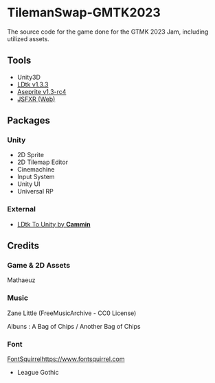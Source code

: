 # TilemanSwap-GMTK2023
The source code for the game done for the GTMK 2023 Jam, including utilized assets.

## Tools
- Unity3D
- [LDtk v1.3.3](https://ldtk.io)
- [Aseprite v1.3-rc4](https://www.aseprite.org)
- [JSFXR (Web)](https://sfxr.me)
  
## Packages
### Unity
- 2D Sprite
- 2D Tilemap Editor
- Cinemachine
- Input System
- Unity UI
- Universal RP
### External
- [LDtk To Unity by **Cammin**](https://cammin.github.io/LDtkToUnity/#install)

## Credits
### Game & 2D Assets
Mathaeuz
### Music
Zane Little (FreeMusicArchive - CC0 License)

Albuns : A Bag of Chips / Another Bag of Chips 

### Font
[FontSquirrel](https://www.fontsquirrel.com)https://www.fontsquirrel.com
- League Gothic
